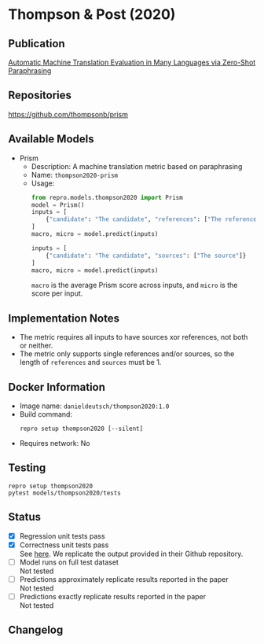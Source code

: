 # Thompson & Post (2020)

## Publication
[Automatic Machine Translation Evaluation in Many Languages via Zero-Shot Paraphrasing](https://arxiv.org/abs/2004.14564)

## Repositories
https://github.com/thompsonb/prism

## Available Models
- Prism
  - Description: A machine translation metric based on paraphrasing
  - Name: `thompson2020-prism`
  - Usage:
    ```python
    from repro.models.thompson2020 import Prism
    model = Prism()
    inputs = [
        {"candidate": "The candidate", "references": ["The reference"]}
    ]
    macro, micro = model.predict(inputs)
    
    inputs = [
        {"candidate": "The candidate", "sources": ["The source"]}
    ]
    macro, micro = model.predict(inputs)
    ```
    `macro` is the average Prism score across inputs, and `micro` is the score per input.
    
## Implementation Notes
- The metric requires all inputs to have sources xor references, not both or neither.
- The metric only supports single references and/or sources, so the length of `references` and `sources` must be 1.

## Docker Information
- Image name: `danieldeutsch/thompson2020:1.0`
- Build command:
  ```shell script
  repro setup thompson2020 [--silent]
  ```
- Requires network: No
  
## Testing
```shell script
repro setup thompson2020
pytest models/thompson2020/tests
```

## Status
- [x] Regression unit tests pass   
- [x] Correctness unit tests pass  
See [here](https://github.com/danieldeutsch/repro/actions/runs/1117854308).
We replicate the output provided in their Github repository.
- [ ] Model runs on full test dataset  
Not tested
- [ ] Predictions approximately replicate results reported in the paper  
Not tested
- [ ] Predictions exactly replicate results reported in the paper  
Not tested

## Changelog
